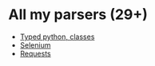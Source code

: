 # All my parsers (29+)

- [Typed python, classes](typed.md)
- [Selenium](selenium.md)
- [Requests](requests.md)
